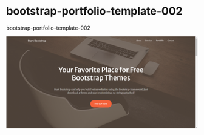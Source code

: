 # bootstrap-portfolio-template-002
bootstrap-portfolio-template-002

![bootstrap-portfolio-template-002.png](assets/bootstrap-portfolio-template-002.png)
